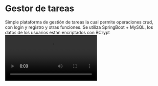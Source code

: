 # Gestor de tareas
Simple plataforma de gestión de tareas la cual permite operaciones crud, con login y registro y otras funciones. Se utiliza SpringBoot + MySQL, los datos de los usuarios están encriptados con BCrypt
![Video de prueba](src/main/resources/static/videos/gestor_tareas_test.mp4)
